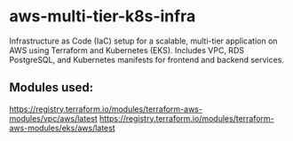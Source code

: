 # aws-multi-tier-k8s-infra
Infrastructure as Code (IaC) setup for a scalable, multi-tier application on AWS using Terraform and Kubernetes (EKS). Includes VPC, RDS PostgreSQL, and Kubernetes manifests for frontend and backend services.

## Modules used:
https://registry.terraform.io/modules/terraform-aws-modules/vpc/aws/latest
https://registry.terraform.io/modules/terraform-aws-modules/eks/aws/latest

